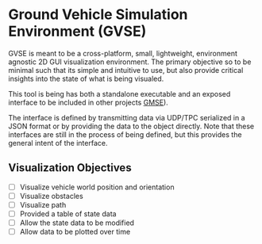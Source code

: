 # Ground Vehicle Simulation Environment (GVSE)
GVSE is meant to be a cross-platform, small, lightweight, environment agnostic 2D GUI visualization environment. The primary objective so to be minimal such that its simple and intuitive to use, but also provide critical insights into the state of what is being visualed.

This tool is being has both a standalone executable and an exposed interface to be included in other projects [GMSE](https://github.com/alexb7711/GMSE)).

The interface is defined by transmitting data via UDP/TPC serialized in a JSON format or by providing the data to the object directly. Note that these interfaces are still in the process of being defined, but this provides the general intent of the interface.

## Visualization Objectives
- [ ] Visualize vehicle world position and orientation
- [ ] Visualize obstacles
- [ ] Visualize path
- [ ] Provided a table of state data
- [ ] Allow the state data to be modified
- [ ] Allow data to be plotted over time
